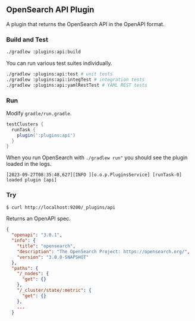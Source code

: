 ## OpenSearch API Plugin

A plugin that returns the OpenSearch API in the OpenAPI format.

### Build and Test

```sh
./gradlew :plugins:api:build
```

You can run various test suites individually.

```sh
./gradlew :plugins:api:test # unit tests
./gradlew :plugins:api:integTest # integration tests
./gradlew :plugins:api:yamlRestTest # YAML REST tests
```

### Run

Modify `gradle/run.gradle`.

```gradle
testClusters {
  runTask {
    plugin(':plugins:api')
  }
}
```


When you run OpenSearch with `./gradlew run"` you should see the plugin loaded in the logs.

```
[2023-09-27T08:35:48,627][INFO ][o.o.p.PluginsService] [runTask-0] loaded plugin [api]
```

### Try

```sh
$ curl http://localhost:9200/_plugins/api
```

Returns an OpenAPI spec.

```json
{
  "openapi": "3.0.1",
  "info": {
    "title": "opensearch",
    "description": "The OpenSearch Project: https://opensearch.org/",
    "version": "3.0.0-SNAPSHOT"
  },
  "paths": {
    "/_nodes": {
      "get": {}
    },
    "/_cluster/state/:metric": {
      "get": {}
    },
    ...
  }
```
